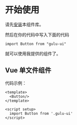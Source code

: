 # 开始使用

请先[安装](#/doc/install)本组件库。

然后在你的代码中写入下面的代码

```angular2html
import Button from "gulu-ui"
```

就可以使用我提供的组件了。

## Vue 单文件组件

代码示例：

```angular2html
<template>
  <Button/>
</template>

<script setup>
  import Button from '.gulu-ui'
</script>
```
